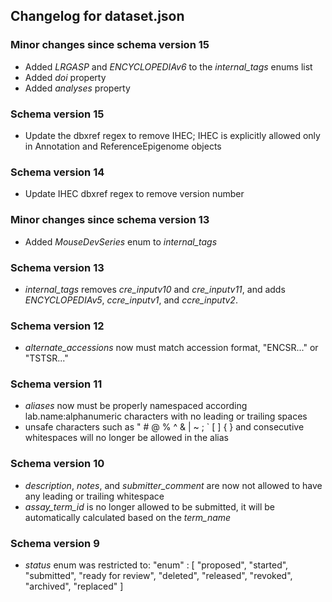 ## Changelog for dataset.json

### Minor changes since schema version 15

* Added *LRGASP* and *ENCYCLOPEDIAv6* to the *internal_tags* enums list
* Added *doi* property
* Added *analyses* property

### Schema version 15

* Update the dbxref regex to remove IHEC; IHEC is explicitly allowed only in Annotation and ReferenceEpigenome objects

### Schema version 14

* Update IHEC dbxref regex to remove version number

### Minor changes since schema version 13
* Added *MouseDevSeries* enum to *internal_tags*

### Schema version 13

* *internal_tags* removes *cre_inputv10* and *cre_inputv11*, and adds *ENCYCLOPEDIAv5*, *ccre_inputv1*, and *ccre_inputv2*.

### Schema version 12

* *alternate_accessions* now must match accession format, "ENCSR..." or "TSTSR..."

### Schema version 11

* *aliases* now must be properly namespaced according lab.name:alphanumeric characters with no leading or trailing spaces
* unsafe characters such as " # @ % ^ & | ~ ; ` [ ] { } and consecutive whitespaces will no longer be allowed in the alias

### Schema version 10

* *description*, *notes*, and *submitter_comment* are now not allowed to have any leading or trailing whitespace
* *assay_term_id* is no longer allowed to be submitted, it will be automatically calculated based on the *term_name*

### Schema version 9

* *status* enum was restricted to:
    "enum" : [
                "proposed",
                "started",
                "submitted",
                "ready for review",
                "deleted",
                "released",
                "revoked",
                "archived",
                "replaced"
            ]
